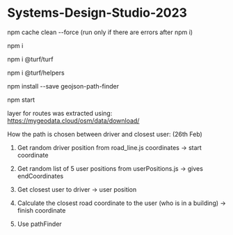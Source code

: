 # Systems-Design-Studio-2023

npm cache clean --force  (run only if there are errors after npm i)

npm i

npm i @turf/turf

npm i @turf/helpers

npm install --save geojson-path-finder

npm start


layer for routes was extracted using:
https://mygeodata.cloud/osm/data/download/

How the path is chosen between driver and closest user: (26th Feb)

1. Get random driver position from road_line.js coordinates ->  start coordinate

2. Get random list of 5 user positions from userPositions.js -> gives endCoordinates
3. Get closest user to driver -> user position
4. Calculate the closest road coordinate to the user (who is in a building) -> finish coordinate

5. Use pathFinder
